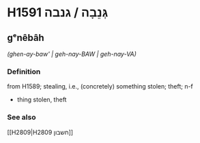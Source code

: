 # H1591 גְּנֵבָה / גנבה

## gᵉnêbâh

_(ghen-ay-baw' | ɡeh-nay-BAW | ɡeh-nay-VA)_

### Definition

from H1589; stealing, i.e., (concretely) something stolen; theft; n-f

- thing stolen, theft

### See also

[[H2809|H2809 חשבון]]
